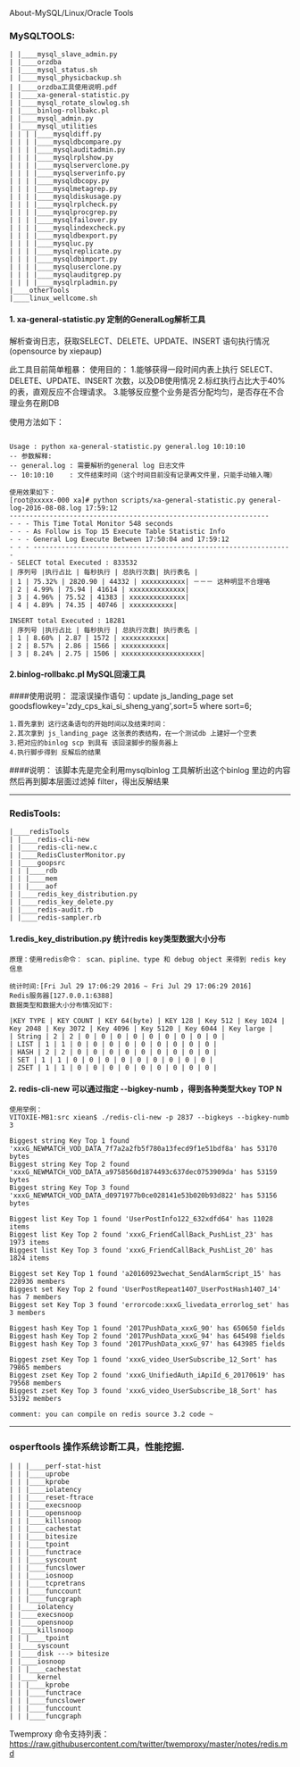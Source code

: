 
About-MySQL/Linux/Oracle Tools


### MySQLTOOLS:

```
| |____mysql_slave_admin.py
| |____orzdba
| |____mysql_status.sh
| |____mysql_physicbackup.sh
| |____orzdba工具使用说明.pdf
| |____xa-general-statistic.py
| |____mysql_rotate_slowlog.sh
| |____binlog-rollbakc.pl
| |____mysql_admin.py
| |____mysql_utilities
| | | |____mysqldiff.py
| | | |____mysqldbcompare.py
| | | |____mysqlauditadmin.py
| | | |____mysqlrplshow.py
| | | |____mysqlserverclone.py
| | | |____mysqlserverinfo.py
| | | |____mysqldbcopy.py
| | | |____mysqlmetagrep.py
| | | |____mysqldiskusage.py
| | | |____mysqlrplcheck.py
| | | |____mysqlprocgrep.py
| | | |____mysqlfailover.py
| | | |____mysqlindexcheck.py
| | | |____mysqldbexport.py
| | | |____mysqluc.py
| | | |____mysqlreplicate.py
| | | |____mysqldbimport.py
| | | |____mysqluserclone.py
| | | |____mysqlauditgrep.py
| | | |____mysqlrpladmin.py
|____otherTools
|____linux_wellcome.sh
```

#### 1. xa-general-statistic.py  定制的GeneralLog解析工具

解析查询日志，获取SELECT、DELETE、UPDATE、INSERT 语句执行情况(opensource by xiepaup)

此工具目前简单粗暴： 使用目的： 
	1.能够获得一段时间内表上执行 SELECT、DELETE、UPDATE、INSERT 次数，以及DB使用情况 
	2.标红执行占比大于40% 的表，直观反应不合理请求。 
	3.能够反应整个业务是否分配均匀，是否存在不合理业务在刷DB

使用方法如下：
```

Usage : python xa-general-statistic.py general.log 10:10:10
-- 参数解释:
-- general.log : 需要解析的general log 日志文件
-- 10:10:10    : 文件结束时间（这个时间目前没有记录再文件里，只能手动输入囖）

使用效果如下： 
[root@xxxxx-000 xa]# python scripts/xa-general-statistic.py general-log-2016-08-08.log 17:59:12 
----------------------------------------------------------------- 
- - - This Time Total Monitor 548 seconds 
- - - As Follow is Top 15 Execute Table Statistic Info 
- - - General Log Execute Between 17:50:04 and 17:59:12
- - - ----------------------------------------------------------------- 
- SELECT total Executed : 833532
| 序列号 |执行占比 | 每秒执行 | 总执行次数| 执行表名 |
| 1 | 75.32% | 2820.90 | 44332 | xxxxxxxxxxx| －－－ 这种明显不合理咯 
| 2 | 4.99% | 75.94 | 41614 | xxxxxxxxxxxxxx| 
| 3 | 4.96% | 75.52 | 41383 | xxxxxxxxxxxxxx| 
| 4 | 4.89% | 74.35 | 40746 | xxxxxxxxxxx|

INSERT total Executed : 18281
| 序列号 |执行占比 | 每秒执行 | 总执行次数| 执行表名 |
| 1 | 8.60% | 2.87 | 1572 | xxxxxxxxxxx| 
| 2 | 8.57% | 2.86 | 1566 | xxxxxxxxxxx| 
| 3 | 8.24% | 2.75 | 1506 | xxxxxxxxxxxxxxxxxxxx|
```

#### 2.binlog-rollbakc.pl  MySQL回滚工具

####使用说明： 混滚误操作语句：update js_landing_page set goodsflowkey='zdy_cps_kai_si_sheng_yang',sort=5 where sort=6;

	1.首先拿到 这行这条语句的开始时间以及结束时间： 
	2.其次拿到 js_landing_page 这张表的表结构，在一个测试db 上建好一个空表 
	3.把对应的binlog scp 到具有 该回滚脚步的服务器上 
	4.执行脚步得到 反解后的结果 

####说明： 该脚本先是完全利用mysqlbinlog 工具解析出这个binlog 里边的内容 然后再到脚本层面过滤掉 filter，得出反解结果

--------------------------------------------------------------

### RedisTools:

```
|____redisTools
| |____redis-cli-new
| |____redis-cli-new.c
| |____RedisClusterMonitor.py
| |____goopsrc
| | |____rdb
| | |____mem
| | |____aof
| |____redis_key_distribution.py
| |____redis_key_delete.py
| |____redis-audit.rb
| |____redis-sampler.rb
```

#### 1.redis_key_distribution.py    统计redis key类型数据大小分布 

	原理：使用redis命令： scan、pipline、type 和 debug object 来得到 redis key 信息

```
统计时间:[Fri Jul 29 17:06:29 2016 ~ Fri Jul 29 17:06:29 2016] 
Redis服务器[127.0.0.1:6388] 
数据类型和数据大小分布情况如下:

|KEY TYPE | KEY COUNT | KEY 64(byte) | KEY 128 | Key 512 | Key 1024 | Key 2048 | Key 3072 | Key 4096 | Key 5120 | Key 6044 | Key large | 
| String | 2 | 2 | 0 | 0 | 0 | 0 | 0 | 0 | 0 | 0 | 0 | 
| LIST | 1 | 1 | 0 | 0 | 0 | 0 | 0 | 0 | 0 | 0 | 0 | 
| HASH | 2 | 2 | 0 | 0 | 0 | 0 | 0 | 0 | 0 | 0 | 0 |
| SET | 1 | 1 | 0 | 0 | 0 | 0 | 0 | 0 | 0 | 0 | 0 | 
| ZSET | 1 | 1 | 0 | 0 | 0 | 0 | 0 | 0 | 0 | 0 | 0 |

```

#### 2. redis-cli-new               可以通过指定 --bigkey-numb ，得到各种类型大key TOP N


```
使用举例：
VITOXIE-MB1:src xiean$ ./redis-cli-new -p 2837 --bigkeys --bigkey-numb 3

Biggest string Key Top 1 found 'xxxG_NEWMATCH_VOD_DATA_7f7a2a2fb5f780a13fecd9f1e51bdf8a' has 53170 bytes 
Biggest string Key Top 2 found 'xxxG_NEWMATCH_VOD_DATA_a9758560d1874493c637dec0753909da' has 53159 bytes 
Biggest string Key Top 3 found 'xxxG_NEWMATCH_VOD_DATA_d0971977b0ce028141e53b020b93d822' has 53156 bytes 

Biggest list Key Top 1 found 'UserPostInfo122_632xdfd64' has 11028 items 
Biggest list Key Top 2 found 'xxxG_FriendCallBack_PushList_23' has 1973 items 
Biggest list Key Top 3 found 'xxxG_FriendCallBack_PushList_20' has 1824 items 

Biggest set Key Top 1 found 'a20160923wechat_SendAlarmScript_15' has 228936 members 
Biggest set Key Top 2 found 'UserPostRepeat1407_UserPostHash1407_14' has 7 members 
Biggest set Key Top 3 found 'errorcode:xxxG_livedata_errorlog_set' has 3 members 

Biggest hash Key Top 1 found '2017PushData_xxxG_90' has 650650 fields 
Biggest hash Key Top 2 found '2017PushData_xxxG_94' has 645498 fields 
Biggest hash Key Top 3 found '2017PushData_xxxG_97' has 643985 fields 

Biggest zset Key Top 1 found 'xxxG_video_UserSubscribe_12_Sort' has 79865 members 
Biggest zset Key Top 2 found 'xxxG_UnifiedAuth_iApiId_6_20170619' has 79568 members 
Biggest zset Key Top 3 found 'xxxG_video_UserSubscribe_18_Sort' has 53192 members

comment: you can compile on redis source 3.2 code ~
```


---------------------------------------------------

### osperftools  操作系统诊断工具，性能挖掘.

```
| | |____perf-stat-hist
| | |____uprobe
| | |____kprobe
| | |____iolatency
| | |____reset-ftrace
| | |____execsnoop
| | |____opensnoop
| | |____killsnoop
| | |____cachestat
| | |____bitesize
| | |____tpoint
| | |____functrace
| | |____syscount
| | |____funcslower
| | |____iosnoop
| | |____tcpretrans
| | |____funccount
| | |____funcgraph
| |____iolatency
| |____execsnoop
| |____opensnoop
| |____killsnoop
| | |____tpoint
| |____syscount
| |____disk ---> bitesize
| |____iosnoop
| | |____cachestat
| |____kernel
| | |____kprobe
| | |____functrace
| | |____funcslower
| | |____funccount
| | |____funcgraph
```



Twemproxy 命令支持列表： https://raw.githubusercontent.com/twitter/twemproxy/master/notes/redis.md
